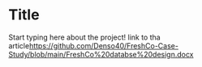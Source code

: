 # Title 
Start typing here about the project!
link to tha article<a>https://github.com/Denso40/FreshCo-Case-Study/blob/main/FreshCo%20databse%20design.docx
